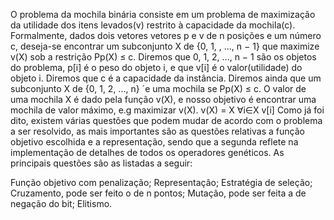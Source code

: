 O problema da mochila binária consiste em um problema de maximização da utilidade dos itens levados(v) restrito à capacidade da mochila(c). Formalmente, dados dois vetores vetores p e v de n posições e um número c, deseja-se encontrar um subconjunto X de {0, 1, , ..., n − 1} que maximize v(X) sob a restrição Pp(X) ≤ c. Diremos que 0, 1, 2, ..., n − 1 são os objetos do problema, p[i] é o peso do objeto i, e que v[i] é o valor(utilidade) do objeto i. Diremos que c é a capacidade da instância. Diremos ainda que um subconjunto X de {0, 1, 2, ..., n} ´e uma mochila se Pp(X) ≤ c. O valor de uma mochila X é dado pela função v(X), e nosso objetivo é encontrar uma mochila de valor máximo, e.g maximizar v(X). v(X) = X ∀i∈X v[i] 
Como já foi dito, existem várias questões que podem mudar de acordo com o problema a ser resolvido, as mais importantes são as questões relativas a função objetivo escolhida e a representação, sendo que a segunda reflete na implementação de detalhes de todos os operadores genéticos. As principais questões são as listadas a seguir:

Função objetivo com penalização;
Representação;
Estratégia de seleção;
Cruzamento, pode ser feito o de n pontos;
Mutação, pode ser feita a de negação do bit;
Elitismo. 
